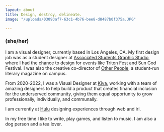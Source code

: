 ```yaml
---
layout: about
title: Design, destroy, delineate.
image: "/uploads/03093af7-63c1-4b76-bee8-d8487b0f375a.JPG"

---
```

### (she/her)

I am a visual designer, currently based in Los Angeles, CA. My first design job was as a student designer at [Associated Students Graphic Studio](https://asgraphicstudio.ucsd.edu "AS Graphic Studio"), where I had the chance to design for events like Triton Fest and Sun God Festival. I was also the creative co-director of [Other People](https://otherpeoplesd.com "Other People"), a student-run literary magazine on campus.

From 2020-2022, I was a Visual Designer at [Kiva](Kiva.org "https://kiva.org"), working with a team of amazing designers to help build a product that creates financial inclusion for the underserved community, giving them equal opportunity to grow professionally, individually, and communally.

I am currently at [Hulu](https://hulu.com "Hulu") designing experiences through web and irl.

In my free time I like to write, play games, and listen to music. I am also a dog person and a tea lover.
